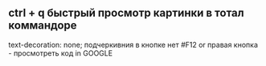 ## ctrl + q быстрый просмотр картинки в тотал коммандоре
text-decoration: none; подчеркивния в кнопке нет
#F12 or правая кнопка - просмотреть код in GOOGLE
